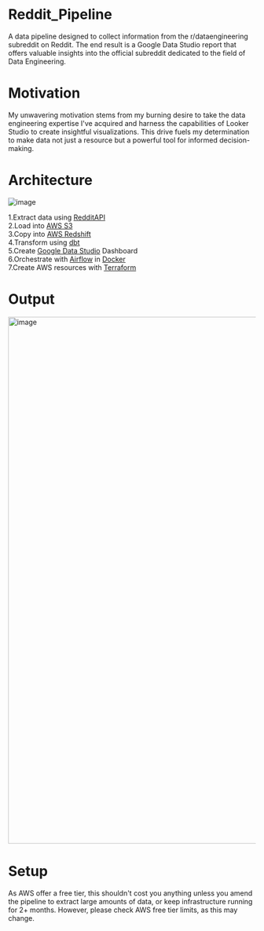 # Reddit_Pipeline
A data pipeline designed to collect information from the r/dataengineering subreddit on Reddit. The end result is a Google Data Studio report that offers valuable insights into the official subreddit dedicated to the field of Data Engineering.

# Motivation
My unwavering motivation stems from my burning desire to take the data engineering expertise I've acquired and harness the capabilities of Looker Studio to create insightful visualizations. This drive fuels my determination to make data not just a resource but a powerful tool for informed decision-making.

# Architecture

![image](https://github.com/hamanolla/Reddit_Pipeline/assets/143839865/bde99af0-8d13-4a24-aa8a-ca30fb88064d)

1.Extract data using [RedditAPI](https://www.reddit.com/dev/api/) <br>
2.Load into [AWS S3](https://aws.amazon.com/s3/) <br>
3.Copy into [AWS Redshift](https://aws.amazon.com/redshift/) <br>
4.Transform using [dbt](https://www.getdbt.com/) <br>
5.Create [Google Data Studio](https://lookerstudio.google.com/u/0/navigation/reporting) Dashboard <br>
6.Orchestrate with [Airflow](https://airflow.apache.org/) in [Docker](https://www.docker.com/) <br>
7.Create AWS resources with [Terraform](https://www.terraform.io/)

# Output

<img width="1071" alt="image" src="https://github.com/hamanolla/Reddit_Pipeline/assets/143839865/1d8d3e9b-4458-463f-87dd-92b508a80684">


# Setup

As AWS offer a free tier, this shouldn't cost you anything unless you amend the pipeline to extract large amounts of data, or keep infrastructure running for 2+ months. However, please check AWS free tier limits, as this may change.
